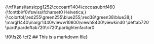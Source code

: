 {\rtf1\ansi\ansicpg1252\cocoartf1404\cocoasubrtf460
{\fonttbl\f0\fswiss\fcharset0 Helvetica;}
{\colortbl;\red255\green255\blue255;\red38\green38\blue38;}
\margl1440\margr1440\vieww10800\viewh8400\viewkind0
\deftab720
\pard\pardeftab720\ri720\partightenfactor0

\f0\fs28 \cf2 ## This is a markdown file}